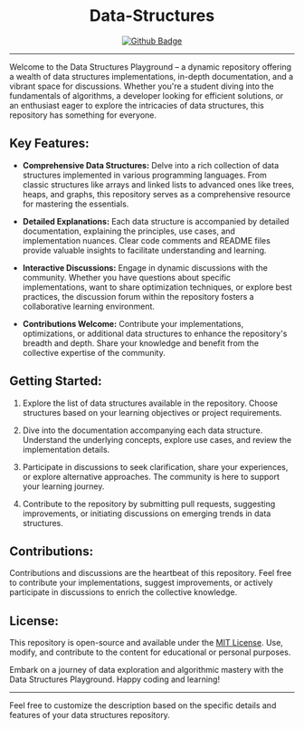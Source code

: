 <div id="badges" align="center"><h1>Data-Structures</h1></div>

<div id="badges" align="center">
  <a href="https://github.com/anasjawed283/Data-Structures/discussions/1">
    <img src="https://img.shields.io/badge/Data Structures And Algorithm Discussions-orange?style=for-the-badge&logo=github&logoColor=white" alt="Github Badge"/>
  </a>
  
</div>

---


Welcome to the Data Structures Playground – a dynamic repository offering a wealth of data structures implementations, in-depth documentation, and a vibrant space for discussions. Whether you're a student diving into the fundamentals of algorithms, a developer looking for efficient solutions, or an enthusiast eager to explore the intricacies of data structures, this repository has something for everyone.

## Key Features:

- **Comprehensive Data Structures:** Delve into a rich collection of data structures implemented in various programming languages. From classic structures like arrays and linked lists to advanced ones like trees, heaps, and graphs, this repository serves as a comprehensive resource for mastering the essentials.

- **Detailed Explanations:** Each data structure is accompanied by detailed documentation, explaining the principles, use cases, and implementation nuances. Clear code comments and README files provide valuable insights to facilitate understanding and learning.

- **Interactive Discussions:** Engage in dynamic discussions with the community. Whether you have questions about specific implementations, want to share optimization techniques, or explore best practices, the discussion forum within the repository fosters a collaborative learning environment.

- **Contributions Welcome:** Contribute your implementations, optimizations, or additional data structures to enhance the repository's breadth and depth. Share your knowledge and benefit from the collective expertise of the community.

## Getting Started:

1. Explore the list of data structures available in the repository. Choose structures based on your learning objectives or project requirements.

2. Dive into the documentation accompanying each data structure. Understand the underlying concepts, explore use cases, and review the implementation details.

3. Participate in discussions to seek clarification, share your experiences, or explore alternative approaches. The community is here to support your learning journey.

4. Contribute to the repository by submitting pull requests, suggesting improvements, or initiating discussions on emerging trends in data structures.

## Contributions:

Contributions and discussions are the heartbeat of this repository. Feel free to contribute your implementations, suggest improvements, or actively participate in discussions to enrich the collective knowledge.

## License:

This repository is open-source and available under the [MIT License](LICENSE). Use, modify, and contribute to the content for educational or personal purposes.

Embark on a journey of data exploration and algorithmic mastery with the Data Structures Playground. Happy coding and learning!

--- 

Feel free to customize the description based on the specific details and features of your data structures repository.
